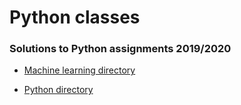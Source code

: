 # Python classes
### Solutions to Python assignments 2019/2020
* [Machine learning directory](https://github.com/orgonek/PythonClasses/tree/master/machine%20learning)

* [Python directory](https://github.com/orgonek/PythonClasses/tree/master/python%20exercises)
